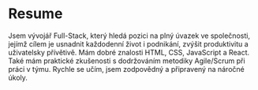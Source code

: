 # Resume

Jsem vývojář Full-Stack, který hledá pozici na plný úvazek ve společnosti, jejímž cílem je usnadnit každodenní život i podnikání, zvýšit produktivitu a uživatelsky přívětivě. Mám dobré znalosti HTML, CSS, JavaScript a React. Také mám praktické zkušenosti s dodržováním metodiky Agile/Scrum při práci v týmu. Rychle se učím, jsem zodpovědný a připravený na náročné úkoly.
